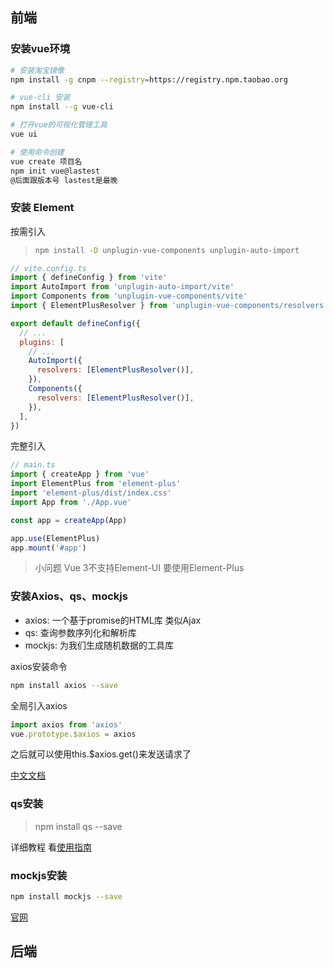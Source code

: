 ## 前端

### 安装vue环境

```sh
# 安装淘宝镜像
npm install -g cnpm --registry=https://registry.npm.taobao.org

# vue-cli 安装
npm install --g vue-cli

# 打开vue的可视化管理工具
vue ui

# 使用命令创建
vue create 项目名
npm init vue@lastest	
@后面跟版本号 lastest是最晚
```

### 安装 Element

按需引入

> ```sh
> npm install -D unplugin-vue-components unplugin-auto-import
> ```

```js
// vite.config.ts
import { defineConfig } from 'vite'
import AutoImport from 'unplugin-auto-import/vite'
import Components from 'unplugin-vue-components/vite'
import { ElementPlusResolver } from 'unplugin-vue-components/resolvers'

export default defineConfig({
  // ...
  plugins: [
    // ...
    AutoImport({
      resolvers: [ElementPlusResolver()],
    }),
    Components({
      resolvers: [ElementPlusResolver()],
    }),
  ],
})
```

完整引入

```ts
// main.ts
import { createApp } from 'vue'
import ElementPlus from 'element-plus'
import 'element-plus/dist/index.css'
import App from './App.vue'

const app = createApp(App)

app.use(ElementPlus)
app.mount('#app')
```

> 小问题  Vue 3不支持Element-UI 要使用Element-Plus

### 安装Axios、qs、mockjs

- axios: 一个基于promise的HTML库 类似Ajax
- qs: 查询参数序列化和解析库
- mockjs: 为我们生成随机数据的工具库

axios安装命令

```sh
npm install axios --save
```

全局引入axios

```js
import axios from 'axios'
vue.prototype.$axios = axios
```

之后就可以使用this.$axios.get()来发送请求了

[中文文档](https://www.axios-http.cn/)

### qs安装

> npm install qs --save

详细教程 看[使用指南](https://juejin.cn/post/6973835825368793125)

### mockjs安装

```sh
npm install mockjs --save
```

[官网](http://mockjs.com/)









## 后端